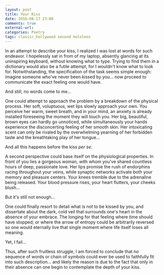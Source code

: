 ```yaml
---
layout: post
title: Your Kiss
date: 2016-08-17 23:08
comments: true
external-url:
categories: Poetry
tags: classic_hollywood second hololens
---
```


In an attempt to describe your kiss, I realized I was lost at words for such endeavor. I hopelessly sat in from of my laptop, absently glancing at its uninspiring keyboard, without knowing what to type. Trying to find them in a dictionary would also be a futile attempt, for I wouldn't know what to look for. Notwithstanding, the specification of the task seems simple enough: imagine someone who've never been kissed by you... now proceed to communicate the exact feeling one would have.

And still, no words come to me...

One could attempt to approach the problem by a breakdown of the physical process. Her soft, voluptuous, wet lips slowly approach your own. You perceive her warm, sweet breath, and in your mind, an anxiety is already installed foreseeing the moment they will touch you. Her big, beautiful, brown eyes can hardly go unnoticed, while simultaneously your hands experience the disconcerting feeling of her smooth skin. Her intoxicating scent can only be rivaled by the overwhelming yearning of her forbidden taste and the breathtaking play of her tongue...

And all this happens before the kiss *per se*.

A second perspective could base itself on the physiological properties. In front of you lies a gorgeous woman, with whom you've shared countless hours of deep, passionate love. Her lips promise the rush of endorphins racing throughout your veins, while synaptic networks activate both your memory and pleasure centers. Your knees tremble due to the adrenaline being released. Your blood pressure rises, your heart flutters, your cheeks blush...

But it's still not enough...

One could finally resort to detail what is not to be kissed by you, and dissertate about the dark, cold veil that surrounds one's heart in the absence of your embrace. The longing for that feeling where time should have stopped; or where the arrow of entropy could be arbitrarily reversed so one would eternally live that single moment where life itself loses all meaning.

Yet, I fail...

Thus, after such fruitless struggle, I am forced to conclude that no sequence of words or chain of symbols could ever be used to faithfully fit into such description... and likely the reason is due to the fact that only in their absence can one begin to contemplate the depth of your kiss.

